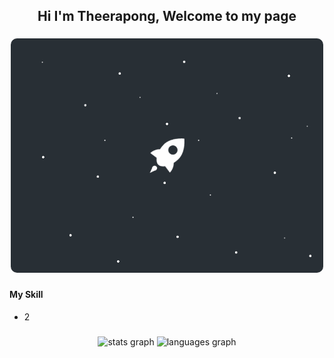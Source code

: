 <h2 align="center">Hi I'm Theerapong, Welcome to my page</h2>

###

<div align="center">
  <img src="https://raw.githubusercontent.com/bvnkfatboy/bvnkfatboy/main/image_processing20210902-16287-74kili.gif" width="500px" style="border-radius:10px;" />
</div>

###

<h4>My Skill</h4>
<ul>
  <li>2</li>
</ul>

###

<div align="center">
<img src="https://github-readme-stats.vercel.app/api?hide_title=false&hide_rank=false&show_icons=true&include_all_commits=true&count_private=true&disable_animations=false&theme=light&locale=en&hide_border=false&username=bvnkfatboy" height="150" alt="stats graph"  />
  <img src="https://github-readme-stats.vercel.app/api/top-langs?locale=en&hide_title=false&layout=compact&card_width=320&langs_count=5&theme=light&hide_border=false&username=bvnkfatboy" height="150" alt="languages graph"  />
</div>

